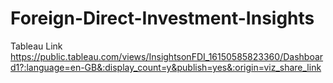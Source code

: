 # Foreign-Direct-Investment-Insights


Tableau Link
https://public.tableau.com/views/InsightsonFDI_16150585823360/Dashboard1?:language=en-GB&:display_count=y&publish=yes&:origin=viz_share_link
